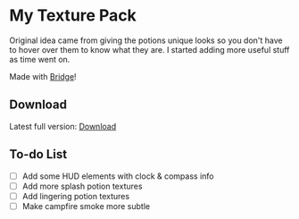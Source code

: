 # My Texture Pack
Original idea came from giving the potions unique looks so you don't have to hover over them to know what they are. I started adding more useful stuff as time went on.

Made with [Bridge](https://bridge-core.app/)!

## Download

Latest full version: [Download](https://github.com/eclaritin/my-texture-pack/raw/refs/heads/main/builds/Eclair's%20Textures.mcaddon)

## To-do List

- [ ] Add some HUD elements with clock & compass info
- [ ] Add more splash potion textures
- [ ] Add lingering potion textures
- [ ] Make campfire smoke more subtle
